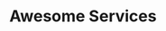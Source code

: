 ---
title: "Awesome Services"
watermark: "service"
description: "Claritas est etiam processus dynamicus, qui sequitur mutationem consuetudium lectorum. Mirum est notare quam littera gothica,quam nunc putamus parum claram anteposuerit."
layout: "service"
weight: 3
prev_page: "about/"
next_page: "resume/"

#### Service Item ####
services:
- name: Creative <br> Design
  content: "Claritas est etiam processus dynamicus, qui sequitur mutationem consue."

- name: Responsive <br> Layout
  content: "Claritas est etiam processus dynamicus, qui sequitur mutationem consue."

- name: User <br> Friendly
  content: "Claritas est etiam processus dynamicus, qui sequitur mutationem consue."

- name: Lovely <br> Animation
  content: "Claritas est etiam processus dynamicus, qui sequitur mutationem consue."

- name: Ready to <br> launch
  content: "Claritas est etiam processus dynamicus, qui sequitur mutationem consue."
---